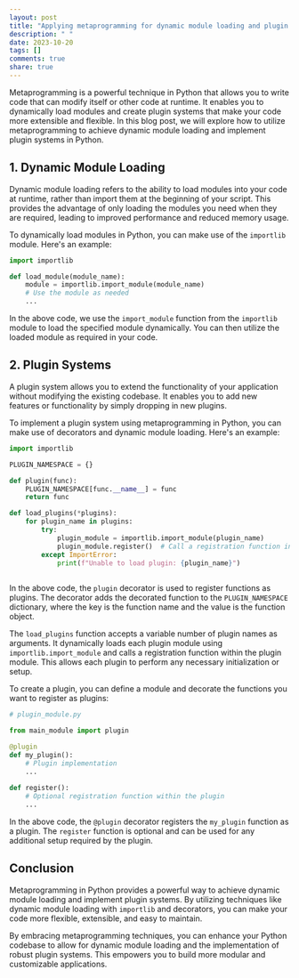 ```yaml
---
layout: post
title: "Applying metaprogramming for dynamic module loading and plugin systems in Python"
description: " "
date: 2023-10-20
tags: []
comments: true
share: true
---
```


Metaprogramming is a powerful technique in Python that allows you to write code that can modify itself or other code at runtime. It enables you to dynamically load modules and create plugin systems that make your code more extensible and flexible. In this blog post, we will explore how to utilize metaprogramming to achieve dynamic module loading and implement plugin systems in Python.

## 1. Dynamic Module Loading

Dynamic module loading refers to the ability to load modules into your code at runtime, rather than import them at the beginning of your script. This provides the advantage of only loading the modules you need when they are required, leading to improved performance and reduced memory usage.

To dynamically load modules in Python, you can make use of the `importlib` module. Here's an example:

```python
import importlib

def load_module(module_name):
    module = importlib.import_module(module_name)
    # Use the module as needed
    ...
```

In the above code, we use the `import_module` function from the `importlib` module to load the specified module dynamically. You can then utilize the loaded module as required in your code.

## 2. Plugin Systems

A plugin system allows you to extend the functionality of your application without modifying the existing codebase. It enables you to add new features or functionality by simply dropping in new plugins.

To implement a plugin system using metaprogramming in Python, you can make use of decorators and dynamic module loading. Here's an example:

```python
import importlib

PLUGIN_NAMESPACE = {}

def plugin(func):
    PLUGIN_NAMESPACE[func.__name__] = func
    return func

def load_plugins(*plugins):
    for plugin_name in plugins:
        try:
            plugin_module = importlib.import_module(plugin_name)
            plugin_module.register()  # Call a registration function in plugin module
        except ImportError:
            print(f"Unable to load plugin: {plugin_name}")
    
```

In the above code, the `plugin` decorator is used to register functions as plugins. The decorator adds the decorated function to the `PLUGIN_NAMESPACE` dictionary, where the key is the function name and the value is the function object.

The `load_plugins` function accepts a variable number of plugin names as arguments. It dynamically loads each plugin module using `importlib.import_module` and calls a registration function within the plugin module. This allows each plugin to perform any necessary initialization or setup.

To create a plugin, you can define a module and decorate the functions you want to register as plugins:

```python
# plugin_module.py

from main_module import plugin

@plugin
def my_plugin():
    # Plugin implementation
    ...
    
def register():
    # Optional registration function within the plugin
    ...
```

In the above code, the `@plugin` decorator registers the `my_plugin` function as a plugin. The `register` function is optional and can be used for any additional setup required by the plugin.

## Conclusion

Metaprogramming in Python provides a powerful way to achieve dynamic module loading and implement plugin systems. By utilizing techniques like dynamic module loading with `importlib` and decorators, you can make your code more flexible, extensible, and easy to maintain.

By embracing metaprogramming techniques, you can enhance your Python codebase to allow for dynamic module loading and the implementation of robust plugin systems. This empowers you to build more modular and customizable applications.
